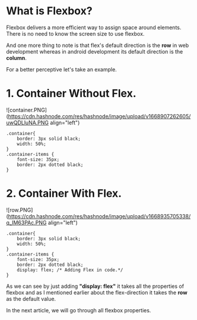 # What is Flexbox?

Flexbox delivers a more efficient way to assign space around elements. There is no need to know the screen size to use flexbox.

And one more thing to note is that flex's default direction is the **row** in web development whereas in android development its default direction is the **column**.

For a better perceptive let's take an example.

# 1. Container Without Flex.
![container.PNG](https://cdn.hashnode.com/res/hashnode/image/upload/v1668907262605/uwQDLluNA.PNG align="left")

```
.container{
    border: 3px solid black;
    width: 50%;
}
.container-items {
    font-size: 35px;
    border: 2px dotted black;
}
``` 

# 2. Container With Flex.

![row.PNG](https://cdn.hashnode.com/res/hashnode/image/upload/v1668935705338/q_IM63PAc.PNG align="left")
```
.container{
    border: 3px solid black;
    width: 50%;
}
.container-items {
    font-size: 35px;
    border: 2px dotted black;
    display: flex; /* Adding Flex in code.*/
}
``` 
As we can see by just adding **"display: flex"** it takes all the properties of flexbox and as I mentioned earlier about the flex-direction it takes the **row** as the default value.

In the next article, we will go through all flexbox properties.


